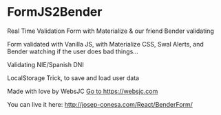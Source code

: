 # FormJS2Bender
Real Time Validation Form with Materialize &amp; our friend Bender validating

Form validated with Vanilla JS, with Materialize CSS, Swal Alerts, and Bender watching if the user does bad things...

Validating NIE/Spanish DNI

LocalStorage Trick, to save and load user data

Made with love by WebsJC
<a href="https://websjc.com" target="_blank" title="WebsJC - Josep Conesa">Go to https://websjc.com</a>

You can live it here: <a href="http://josep-conesa.com/React/BenderForm/" target="_blank" title="Live it">http://josep-conesa.com/React/BenderForm/</a>
